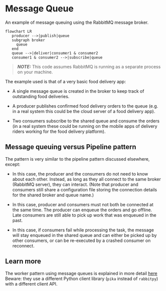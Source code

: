 # Message Queue

An example of message queuing using the RabbitMQ message broker.

```mermaid
flowchart LR
   producer -->|publish|queue
   subgraph broker
     queue
   end
   queue -->|deliver|consumer1 & consumer2
   consumer1 & consumer2 -->|subscribe|queue
```

> **_NOTE:_** This code assumes RabbitMQ is running as a separate process on your machine.

The example used is that of a very basic food delivery app:

  * A single message queue is created in the broker to keep track of outstanding food deliveries.

  * A producer publishes confirmed food delivery orders to the queue (e.g. in a real system this could be the cloud server of a food delivery app).
  
  * Two consumers subscribe to the shared queue and consume the orders (in a real system these could be running on the mobile apps of delivery riders working for the food delivery platform).

## Message queuing versus Pipeline pattern

The pattern is very similar to the pipeline pattern discussed elsewhere, except:

  * In this case, the producer and the consumers do not need to know about each other. Instead, as long as they all connect to the same broker (RabbitMQ server), they can interact. (Note that producer and consumers still share a configuration file storing the connection details for the shared broker and queue name.)

  * In this case, producer and consumers must not both be connected at the same time. The producer can enqueue the orders and go offline. Late consumers are still able to pick up work that was enqueued in the past.

  * In this case, if consumers fail while processing the task, the message will stay enqueued in the shared queue and can either be picked up by other consumers, or can be re-executed by a crashed consumer on reconnect.

## Learn more

The worker pattern using message queues is explained in more detail [here](https://www.rabbitmq.com/tutorials/tutorial-two-python.html) Beware: they use a different Python client library (`pika` instead of `rabbitpy`) with a different client API.